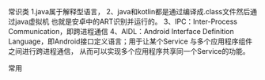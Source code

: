 常识类
1.java属于解释型语言，
2、java和kotlin都是通过编译成.class文件然后通过java虚拟机 也就是安卓中的ART识别并运行的。
3、IPC：Inter-Process Communication，即跨进程通信
4、AIDL：Android Interface Definition Language，即Android接口定义语言；用于让某个Service 与多个应用程序组件之间进行跨进程通信，
从而可以实现多个应用程序共享同一个Service的功能。

常用

